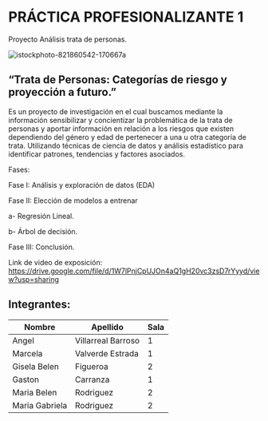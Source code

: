 # PRÁCTICA PROFESIONALIZANTE 1
 Proyecto Análisis trata de personas.
 
  ![istockphoto-821860542-170667a](https://github.com/Marce-Valverde/PP1-Grupo6/assets/106556579/3eecbe86-30b9-40f0-b746-3041540da7bf)


 
 ## “Trata de Personas: Categorías de riesgo y proyección a futuro.”

Es un proyecto de investigación en el cual buscamos mediante la información sensibilizar y concientizar la problemática de la trata de personas y aportar información en relación a los riesgos que existen dependiendo del género y edad de pertenecer a una u otra categoría de trata.
Utilizando técnicas de ciencia de datos y análisis estadístico para identificar patrones, tendencias y factores asociados.

Fases:

Fase I: Análisis y exploración de datos (EDA)

Fase II: Elección de modelos a entrenar

a- Regresión Lineal.

b- Árbol de decisión. 

Fase III: Conclusión.

Link de video de exposición: https://drive.google.com/file/d/1W7lPnjCpUJOn4aQ1gH20vc3zsD7rYyyd/view?usp=sharing



 
 ## Integrantes:
 
| Nombre         | Apellido           | Sala    |
|----------------|--------------------|---------|
| Angel          | Villarreal Barroso |    1    | 
| Marcela        | Valverde Estrada   |    1    |
| Gisela Belen   | Figueroa           |    2    |
| Gaston         | Carranza           |    1    |
| Maria Belen    | Rodriguez          |    2    |
| Maria Gabriela | Rodriguez          |    2    |
